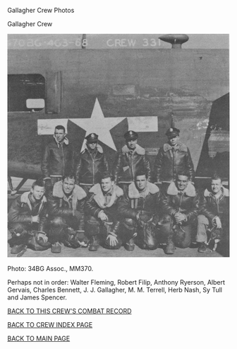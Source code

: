 
Gallagher Crew Photos






 




Gallagher Crew  
  

![](Gallagher.jpg)  

Photo: 34BG Assoc., MM370.  

Perhaps not in order: Walter Fleming, Robert Filip, Anthony Ryerson, Albert Gervais, Charles Bennett, J. J. Gallagher, M. M. Terrell, Herb Nash, Sy Tull and James Spencer.  

  

[BACK TO THIS CREW'S COMBAT RECORD](crews/Gallagher.md)  

[BACK TO CREW INDEX PAGE](000crews.md)  

[BACK TO MAIN PAGE](index.html)


